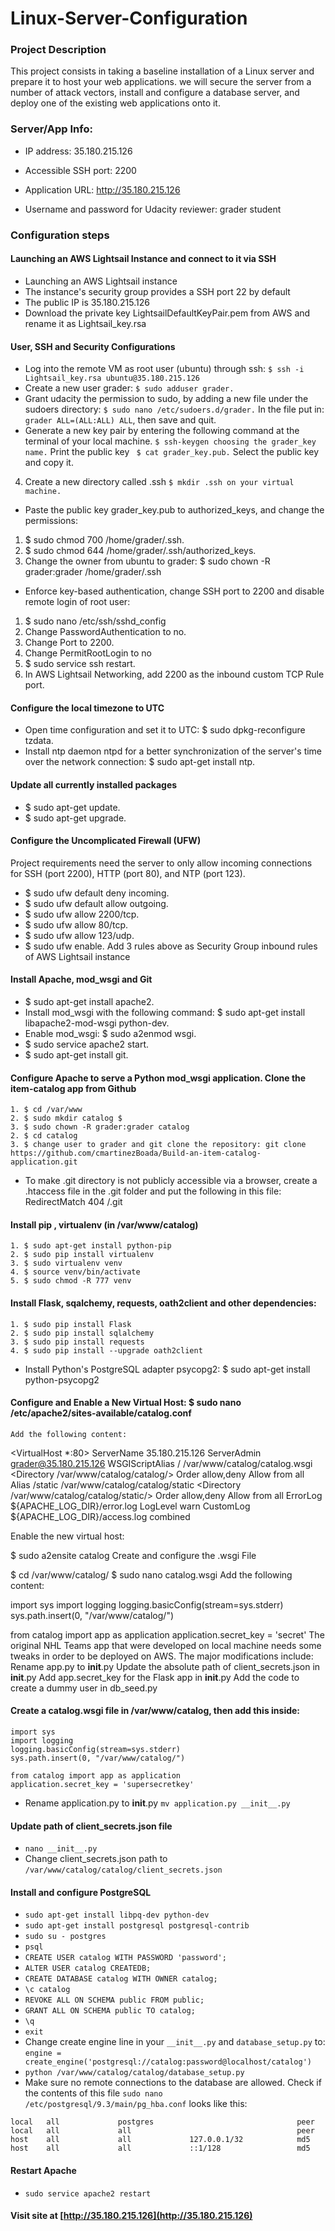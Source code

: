 # Linux-Server-Configuration

### Project Description
This project consists in taking a baseline installation of a Linux server and prepare it to host your web applications. we will secure the server from a number of attack vectors, install and configure a database server, and deploy one of the existing web applications onto it.

### Server/App Info:

- IP address: 35.180.215.126

- Accessible SSH port: 2200

- Application URL: http://35.180.215.126

- Username and password for Udacity reviewer: grader student

### Configuration steps

#### Launching an AWS Lightsail Instance and connect to it via SSH
  - Launching an AWS Lightsail instance
  - The instance's security group provides a SSH port 22 by default
  - The public IP is 35.180.215.126
  - Download the private key LightsailDefaultKeyPair.pem from AWS and rename it as Lightsail_key.rsa
#### User, SSH and Security Configurations
  - Log into the remote VM as root user (ubuntu) through ssh: ```$ ssh -i Lightsail_key.rsa ubuntu@35.180.215.126```
  - Create a new user grader: ```$ sudo adduser grader.```
  - Grant udacity the permission to sudo, by adding a new file under the sudoers directory: ```$ sudo nano /etc/sudoers.d/grader.``` In the file put in:``` grader ALL=(ALL:ALL) ALL```, then save and quit.
  - Generate a new key pair by entering the following command at the terminal of your local machine.
  ```$ ssh-keygen choosing the grader_key name.```
  Print the public key ``` $ cat grader_key.pub.```
  Select the public key and copy it.
  4. Create a new directory called .ssh ```$ mkdir .ssh on your virtual machine.```
  - Paste the public key grader_key.pub to authorized_keys, and change the permissions:
  1. $ sudo chmod 700 /home/grader/.ssh.
  2. $ sudo chmod 644 /home/grader/.ssh/authorized_keys.
  3. Change the owner from ubuntu to grader: $ sudo chown -R grader:grader /home/grader/.ssh
  - Enforce key-based authentication, change SSH port to 2200 and disable remote login of root user:
  1. $ sudo nano /etc/ssh/sshd_config
  2. Change PasswordAuthentication to no.
  3. Change Port to 2200.
  4. Change PermitRootLogin to no
  5. $ sudo service ssh restart.
  6. In AWS Lightsail Networking, add 2200 as the inbound custom TCP Rule port.


#### Configure the local timezone to UTC
  - Open time configuration and set it to UTC: $ sudo dpkg-reconfigure tzdata.
  - Install ntp daemon ntpd for a better synchronization of the server's time over the network connection: $ sudo apt-get install ntp.

#### Update all currently installed packages
  - $ sudo apt-get update.
  - $ sudo apt-get upgrade.

#### Configure the Uncomplicated Firewall (UFW)
  Project requirements need the server to only allow incoming connections for SSH (port 2200), HTTP (port 80), and NTP (port 123).

  - $ sudo ufw default deny incoming.
  - $ sudo ufw default allow outgoing.
  - $ sudo ufw allow 2200/tcp.
  - $ sudo ufw allow 80/tcp.
  - $ sudo ufw allow 123/udp.
  - $ sudo ufw enable.
  Add 3 rules above as Security Group inbound rules of AWS Lightsail instance

#### Install Apache, mod_wsgi and Git
  - $ sudo apt-get install apache2.
  - Install mod_wsgi with the following command: $ sudo apt-get install libapache2-mod-wsgi python-dev.
  - Enable mod_wsgi: $ sudo a2enmod wsgi.
  - $ sudo service apache2 start.
  - $ sudo apt-get install git.

####  Configure Apache to serve a Python mod_wsgi application. Clone the item-catalog app from Github
    1. $ cd /var/www 
    2. $ sudo mkdir catalog $ 
    3. $ sudo chown -R grader:grader catalog
    2. $ cd catalog
    3. $ change user to grader and git clone the repository: git clone https://github.com/cmartinezBoada/Build-an-item-catalog-application.git
  - To make .git directory is not publicly accessible via a browser, create a .htaccess file in the .git folder and put the following in this file: RedirectMatch 404 /\.git
 
 #### Install pip , virtualenv (in /var/www/catalog)
    1. $ sudo apt-get install python-pip
    2. $ sudo pip install virtualenv
    3. $ sudo virtualenv venv
    4. $ source venv/bin/activate
    5. $ sudo chmod -R 777 venv
    
#### Install Flask, sqalchemy, requests, oath2client and other dependencies:
    1. $ sudo pip install Flask
    2. $ sudo pip install sqlalchemy
    3. $ sudo pip install requests
    4. $ sudo pip install --upgrade oath2client
  - Install Python's PostgreSQL adapter psycopg2: $ sudo apt-get install python-psycopg2

#### Configure and Enable a New Virtual Host: $ sudo nano /etc/apache2/sites-available/catalog.conf
    Add the following content:
<VirtualHost *:80>
 ServerName 35.180.215.126
 ServerAdmin grader@35.180.215.126
 WSGIScriptAlias / /var/www/catalog/catalog.wsgi
 <Directory /var/www/catalog/catalog/>
     Order allow,deny
     Allow from all
 </Directory>
 Alias /static /var/www/catalog/catalog/static
 <Directory /var/www/catalog/catalog/static/>
     Order allow,deny
     Allow from all
 </Directory>
 ErrorLog ${APACHE_LOG_DIR}/error.log
 LogLevel warn
 CustomLog ${APACHE_LOG_DIR}/access.log combined
</VirtualHost>


Enable the new virtual host:

$ sudo a2ensite catalog
Create and configure the .wsgi File

$ cd /var/www/catalog/
$ sudo nano catalog.wsgi
Add the following content:

import sys
import logging
logging.basicConfig(stream=sys.stderr)
sys.path.insert(0, "/var/www/catalog/")

from catalog import app as application
application.secret_key = 'secret'
The original NHL Teams app that were developed on local machine needs some tweaks in order to be deployed on AWS. The major modifications include:
Rename app.py to __init__.py
Update the absolute path of client_secrets.json in __init__.py
Add app.secret_key for the Flask app in __init__.py
Add the code to create a dummy user in db_seed.py

#### Create a catalog.wsgi file in /var/www/catalog, then add this inside:
  ```
  import sys
  import logging
  logging.basicConfig(stream=sys.stderr)
  sys.path.insert(0, "/var/www/catalog/")

  from catalog import app as application
  application.secret_key = 'supersecretkey'
  ```
  - Rename application.py to __init__.py `mv application.py __init__.py`


#### Update path of client_secrets.json file
  - `nano __init__.py`
  - Change client_secrets.json path to `/var/www/catalog/catalog/client_secrets.json`

#### Install and configure PostgreSQL
  - `sudo apt-get install libpq-dev python-dev`
  - `sudo apt-get install postgresql postgresql-contrib`
  - `sudo su - postgres`
  - `psql`
  - `CREATE USER catalog WITH PASSWORD 'password';`
  - `ALTER USER catalog CREATEDB;`
  - `CREATE DATABASE catalog WITH OWNER catalog;`
  - `\c catalog`
  - `REVOKE ALL ON SCHEMA public FROM public;`
  - `GRANT ALL ON SCHEMA public TO catalog;`
  - `\q`
  - `exit`
  - Change create engine line in your `__init__.py` and `database_setup.py` to:
  `engine = create_engine('postgresql://catalog:password@localhost/catalog')`
  - `python /var/www/catalog/catalog/database_setup.py`
  - Make sure no remote connections to the database are allowed. Check if the contents of this file `sudo nano /etc/postgresql/9.3/main/pg_hba.conf` looks like this:
  ```
  local   all             postgres                                peer
  local   all             all                                     peer
  host    all             all             127.0.0.1/32            md5
  host    all             all             ::1/128                 md5
  ```

#### Restart Apache
  - `sudo service apache2 restart`

#### Visit site at [http://35.180.215.126](http://35.180.215.126)

